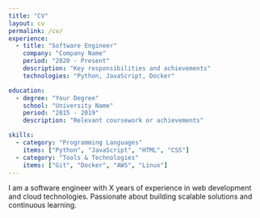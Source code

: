 ```yaml
---
title: "CV"
layout: cv
permalink: /cv/
experience:
  - title: "Software Engineer"
    company: "Company Name"
    period: "2020 - Present"
    description: "Key responsibilities and achievements"
    technologies: "Python, JavaScript, Docker"

education:
  - degree: "Your Degree"
    school: "University Name"
    period: "2015 - 2019"
    description: "Relevant coursework or achievements"

skills:
  - category: "Programming Languages"
    items: ["Python", "JavaScript", "HTML", "CSS"]
  - category: "Tools & Technologies"
    items: ["Git", "Docker", "AWS", "Linux"]
---
```


I am a software engineer with X years of experience in web development and cloud technologies. Passionate about building scalable solutions and continuous learning.
